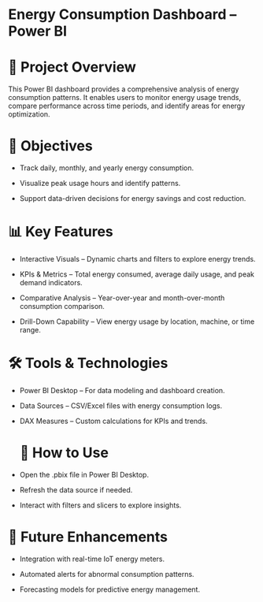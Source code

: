 # **Energy Consumption Dashboard – Power BI**

# 📌 **Project Overview**

This Power BI dashboard provides a comprehensive analysis of energy consumption patterns. It enables users to monitor energy usage trends, compare performance across time periods, and identify areas for energy optimization.

# 🎯 **Objectives**

* Track daily, monthly, and yearly energy consumption.

* Visualize peak usage hours and identify patterns.

* Support data-driven decisions for energy savings and cost reduction.

# 📊 **Key Features**

* Interactive Visuals – Dynamic charts and filters to explore energy trends.

* KPIs & Metrics – Total energy consumed, average daily usage, and peak demand indicators.

* Comparative Analysis – Year-over-year and month-over-month consumption comparison.

* Drill-Down Capability – View energy usage by location, machine, or time range.

# 🛠️ **Tools & Technologies**

* Power BI Desktop – For data modeling and dashboard creation.

* Data Sources – CSV/Excel files with energy consumption logs.

* DAX Measures – Custom calculations for KPIs and trends.
  
  # 🚀 **How to Use**

* Open the .pbix file in Power BI Desktop.

* Refresh the data source if needed.

* Interact with filters and slicers to explore insights.

# 📌 **Future Enhancements**

* Integration with real-time IoT energy meters.

* Automated alerts for abnormal consumption patterns.

* Forecasting models for predictive energy management.
